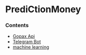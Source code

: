 # PrediCtionMoney

### Contents

+ [Gopax Api](https://github.com/kimminwyk/PrediCtionMoney/tree/main/GopaxApi)
+ [Telegram Bot](https://github.com/kimminwyk/TelegramBot)
+ [machine learning](https://github.com/kimminwyk/PrediCtionMoney/tree/main/machine-learning)